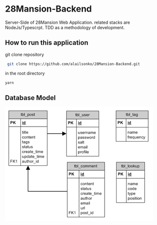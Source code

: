# 28Mansion-Backend
Server-Side of 28Mansion Web Application. related stacks are NodeJs/Typescrpt. TDD as a methodology of development.

## How to run this application

git clone repository
```bash
 git clone https://github.com/alailsonko/28Mansion-Backend.git
```

in the root directory
```bash
yarn
```

## Database Model

![image](./docs/database-model.png)